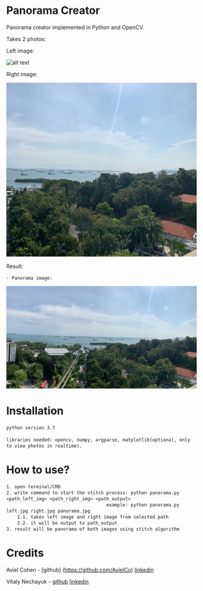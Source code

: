 # Panorama Creator
Panorama creator implemented in Python and OpenCV.

Takes 2 photos: 

Left image: 
	
![alt text](https://github.com/AvielCo/Panorama-Stitch-Algorithm/blob/main/left.jpg?raw=true)
		
Right image:
	
![alt text](https://github.com/AvielCo/Panorama-Stitch-Algorithm/blob/main/right.jpg?raw=true)

Result:

	- Panorama image:
	
![alt text](https://github.com/AvielCo/Panorama-Stitch-Algorithm/blob/main/panorama.jpg?raw=true)
		
# Installation
	python version 3.7
	
	libraries needed: opencv, numpy, argparse, matplotlib(optional, only to view photos in realtime).

# How to use?
	1. open terminal/CMD
	2. write command to start the stitch process: python panorama.py <path_left_img> <path_right_img> <path_output>
	                                     example: python panorama.py left.jpg right.jpg panorama.jpg
	    2.1. takes left image and right image from selected path
		2.2. it will be output to path_output
	3. result will be panorama of both images using stitch algorithm
	
# Credits
Aviel Cohen - [github] (https://github.com/AvielCo)
[linkedin](https://www.linkedin.com/in/aviel-cohen-a5840216b/)


Vitaly Nechayuk - [github](https://github.com/VitNecha)
[linkedin](https://www.linkedin.com/in/vitaly-nechayuk/)
